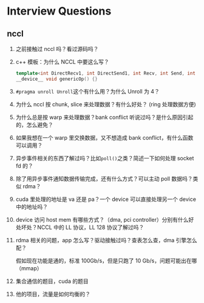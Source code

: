 # Interview Questions

## nccl

1. 之前接触过 nccl 吗？看过源码吗？

2. c++ 模板：为什么 NCCL 中要这么写？

    ```cpp
    template<int DirectRecv1, int DirectSend1, int Recv, int Send, int SrcBuf, int DstBuf>
    __device__ void genericOp() {}
    ```

3. `#pragma unroll Unroll`这个有什么用？为什么 Unroll 为 4？

4. 为什么 nccl 按 chunk, slice 来处理数据？有什么好处？ (ring 处理数据方便)

5. 为什么总是按 warp 来处理数据？bank conflict 听说过吗？是什么原因引起的，怎么避免？

6. 如果我想在一个 warp 里交换数据，又不想造成 bank conflict，有什么函数可以调用？

7. 异步事件相关的东西了解过吗？比如`poll()`之类？简述一下如何处理 socket fd 的？

8. 除了用异步事件通知数据传输完成，还有什么方式？可以主动 poll 数据吗？类似 rdma？

9. cuda 里处理的地址是 va 还是 pa？一个 device 可以直接处理另一个 device 中的地址吗？

10. device 访问 host mem 有哪些方式？（dma, pci controller）分别有什么好处坏处？NCCL 中的 LL 协议，LL 128 协议了解过吗？

11. rdma 相关的问题，app 怎么写？驱动接触过吗？查表怎么查，dma 引擎怎么配？

    假如现在功能是通的，标准 100Gb/s，但是只跑了 10 Gb/s，问题可能出在哪（mmap）

12. 集合通信的题目，cuda 的题目

13. 他的项目，流量是如何均衡的？